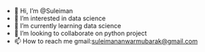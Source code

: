 - 👋 Hi, I’m @Suleiman
- 👀 I’m interested in data science
- 🌱 I’m currently learning data science
- 💞️ I’m looking to collaborate on python project
- 📫 How to reach me gmail:suleimananwarmubarak@gmail.com

<!---
Suleiman010/Suleiman010 is a ✨ special ✨ repository because its `README.md` (this file) appears on your GitHub profile.
You can click the Preview link to take a look at your changes.
--->
